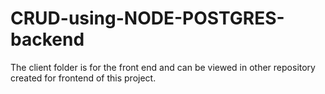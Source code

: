# CRUD-using-NODE-POSTGRES-backend
The client folder is for the front end and can be viewed in other repository created for frontend of this project.

